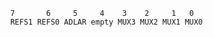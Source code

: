 

          7       6     5     4    3    2     1   0
          REFS1 REFS0 ADLAR empty MUX3 MUX2 MUX1 MUX0
